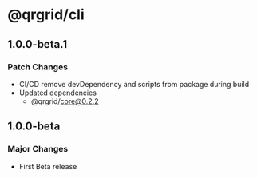# @qrgrid/cli

## 1.0.0-beta.1

### Patch Changes

- CI/CD remove devDependency and scripts from package during build
- Updated dependencies
  - @qrgrid/core@0.2.2

## 1.0.0-beta

### Major Changes

- First Beta release

